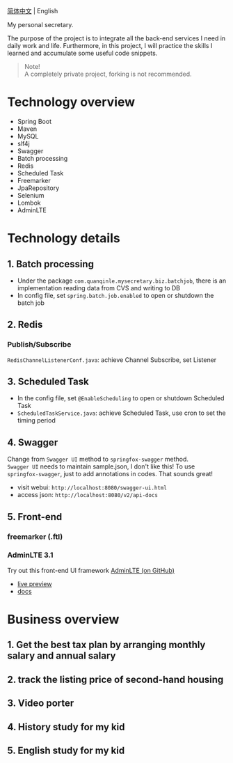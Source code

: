[简体中文](./README.cn.md) | English

My personal secretary.

The purpose of the project is to integrate all the back-end services I need in daily work and life. Furthermore, in this project, I will practice the skills I learned and accumulate some useful code snippets.

> Note!  
> A completely private project, forking is not recommended.

# Technology overview

* Spring Boot
* Maven
* MySQL
* slf4j
* Swagger
* Batch processing
* Redis
* Scheduled Task
* Freemarker
* JpaRepository
* Selenium
* Lombok
* AdminLTE

# Technology details

## 1. Batch processing
+ Under the package `com.quanqinle.mysecretary.biz.batchjob`, there is an implementation reading data from CVS and writing to DB
+ In config file, set `spring.batch.job.enabled` to open or shutdown the batch job

## 2. Redis
### Publish/Subscribe
`RedisChannelListenerConf.java`: achieve Channel Subscribe, set Listener

## 3. Scheduled Task
+ In the config file, set `@EnableScheduling` to open or shutdown Scheduled Task
+ `ScheduledTaskService.java`: achieve Scheduled Task, use cron to set the timing period

## 4. Swagger

Change from `Swagger UI` method to `springfox-swagger` method.  
`Swagger UI` needs to maintain sample.json, I don't like this! To use `springfox-swagger`, just to add annotations in codes. That sounds great!

+ visit webui: `http://localhost:8080/swagger-ui.html`
+ access json: `http://localhost:8080/v2/api-docs`

## 5. Front-end

### freemarker (.ftl)

### AdminLTE 3.1
Try out this front-end UI framework [AdminLTE (on GitHub)](https://github.com/ColorlibHQ/AdminLTE)

* [live preview](https://adminlte.io/themes/v3)
* [docs](https://adminlte.io/docs/3.1/)

# Business overview

## 1. Get the best tax plan by arranging monthly salary and annual salary

## 2. track the listing price of second-hand housing

## 3. Video porter

## 4. History study for my kid

## 5. English study for my kid